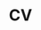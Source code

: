 ---
layout: page
title: CV
nav: true
importance: 5
redirect: https://drive.google.com/file/d/1u7XHOECv4Qsgk4OAFK-h0G3H2blFLRTg/view?usp=sharing
---